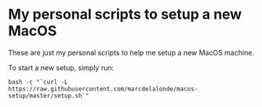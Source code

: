 # My personal scripts to setup a new MacOS

These are just my personal scripts to help me setup a new MacOS machine.

To start a new setup, simply run:

```shell
bash -c "`curl -L https://raw.githubusercontent.com/marcdelalonde/macos-setup/master/setup.sh`"
```
